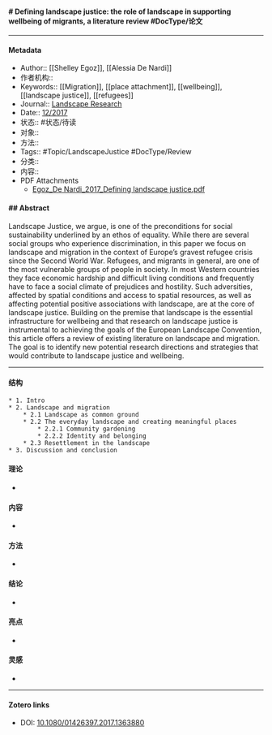 #### # Defining landscape justice: the role of landscape in supporting wellbeing of migrants, a literature review  #DocType/论文

***
#### Metadata
- Author:: [[Shelley Egoz]], [[Alessia De Nardi]]
- 作者机构:: 
- Keywords:: [[Migration]], [[place attachment]], [[wellbeing]], [[landscape justice]], [[refugees]]
- Journal:: [Landscape Research](landscape-research.md)
- Date:: [12/2017](12/2017)
- 状态:: #状态/待读 
- 对象:: 
- 方法:: 
- Tags:: #Topic/LandscapeJustice #DocType/Review 
- 分类:: 
- 内容:: 
- PDF Attachments
	- [Egoz_De Nardi_2017_Defining landscape justice.pdf](zotero://open-pdf/library/items/MTY9EUBZ)

#### ## Abstract

Landscape Justice, we argue, is one of the preconditions for social sustainability underlined by an ethos of equality. While there are several social groups who experience discrimination, in this paper we focus on landscape and migration in the context of Europe’s gravest refugee crisis since the Second World War. Refugees, and migrants in general, are one of the most vulnerable groups of people in society. In most Western countries they face economic hardship and difficult living conditions and frequently have to face a social climate of prejudices and hostility. Such adversities, affected by spatial conditions and access to spatial resources, as well as affecting potential positive associations with landscape, are at the core of landscape justice. Building on the premise that landscape is the essential infrastructure for wellbeing and that research on landscape justice is instrumental to achieving the goals of the European Landscape Convention, this article offers a review of existing literature on landscape and migration. The goal is to identify new potential research directions and strategies that would contribute to landscape justice and wellbeing.

***
#### 结构
	* 1. Intro
	* 2. Landscape and migration
		* 2.1 Landscape as common ground
		* 2.2 The everyday landscape and creating meaningful places
			* 2.2.1 Community gardening
			* 2.2.2 Identity and belonging
		* 2.3 Resettlement in the landscape
	* 3. Discussion and conclusion
#### 理论
* 
#### 内容
* 
#### 方法
* 
#### 结论
* 
#### 亮点
* 
#### 灵感
* 

***
#### Zotero links
* DOI: [10.1080/01426397.2017.1363880](https://doi.org/10.1080/01426397.2017.1363880)
